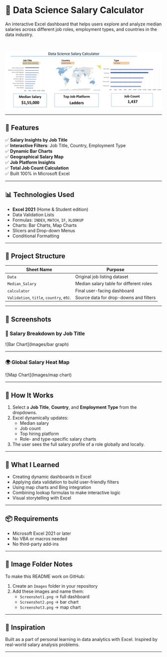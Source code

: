 # 💼 Data Science Salary Calculator

An interactive Excel dashboard that helps users explore and analyze median salaries across different job roles, employment types, and countries in the data industry.

<br/>

![Dashboard](https://github.com/Karan-Rawat2004/Salary-Calculator/blob/main/images/full%20dashboard.png)

---

## 📌 Features

✅ **Salary Insights by Job Title**  
✅ **Interactive Filters**: Job Title, Country, Employment Type  
✅ **Dynamic Bar Charts**  
✅ **Geographical Salary Map**  
✅ **Job Platform Insights**  
✅ **Total Job Count Calculation**  
✅ Built 100% in Microsoft Excel

---

## 📊 Technologies Used

- **Excel 2021** (Home & Student edition)
- Data Validation Lists
- Formulas: `INDEX`, `MATCH`, `IF`, `XLOOKUP`
- Charts: Bar Charts, Map Charts
- Slicers and Drop-down Menus
- Conditional Formatting

---

## 📂 Project Structure

| Sheet Name         | Purpose |
|--------------------|---------|
| `Data`             | Original job listing dataset |
| `Median_Salary`    | Median salary table for different roles |
| `calculator`       | Final user-facing dashboard |
| `Validation`, `title`, `country`, etc. | Source data for drop-downs and filters |

---

## 📸 Screenshots

### 🔹 Salary Breakdown by Job Title
![Bar Chart](Images/bar graph)

---

### 🌍 Global Salary Heat Map
![Map Chart](Images/map chart)

---

## 🚀 How It Works

1. Select a **Job Title**, **Country**, and **Employment Type** from the dropdowns.
2. Excel dynamically updates:
   - Median salary
   - Job count
   - Top hiring platform
   - Role- and type-specific salary charts
3. The user sees the full salary profile of a role globally and locally.

---

## 🧠 What I Learned

- Creating dynamic dashboards in Excel
- Applying data validation to build user-friendly filters
- Using map charts and Bing integration
- Combining lookup formulas to make interactive logic
- Visual storytelling with Excel

---

## 📦 Requirements

- Microsoft Excel 2021 or later
- No VBA or macros needed
- No third-party add-ins

---

## 📁 Image Folder Notes

To make this README work on GitHub:
1. Create an `Images` folder in your repository
2. Add these images and name them:
   - `Screenshot1.png` → full dashboard
   - `Screenshot2.png` → bar chart
   - `Screenshot3.png` → map chart

---

## 🙌 Inspiration

Built as a part of personal learning in data analytics with Excel. Inspired by real-world salary analysis problems.

---


